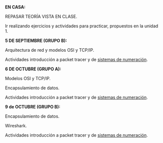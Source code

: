 **EN CASA:**

REPASAR TEORÍA VISTA EN CLASE.

Ir realizando ejercicios y actividades para practicar, propuestos en la unidad 1.

**5 DE SEPTIEMBRE (GRUPO B):**

Arquitectura de red y modelos OSI y TCP/IP.

Actividades introducción a packet tracer y de [sistemas de numeración](https://www.macalleperez.com/curso/mod/resource/view.php?id=5658 "ENCAPSULAMIENTO DE LOS DATOS
").

**6 DE OCTUBRE (GRUPO A):**

Modelos OSI y TCP/IP.

Encapsulamiento de datos.

Actividades introducción a packet tracer y de [sistemas de numeración](https://www.macalleperez.com/curso/mod/resource/view.php?id=5658 "ENCAPSULAMIENTO DE LOS DATOS
").

**9 de OCTUBRE (GRUPO B):**

Encapsulamiento de datos.

Wireshark.

Actividades introducción a packet tracer y de [sistemas de numeración](https://www.macalleperez.com/curso/mod/resource/view.php?id=5658 "ENCAPSULAMIENTO DE LOS DATOS
").
